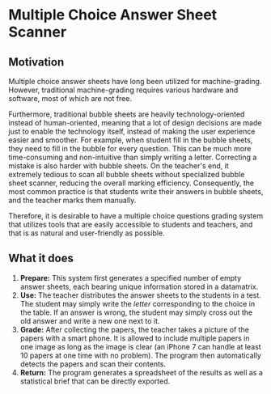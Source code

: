 # Multiple Choice Answer Sheet Scanner

## Motivation
Multiple choice answer sheets have long been utilized for machine-grading. However, traditional machine-grading requires various hardware and software, most of which are not free.

Furthermore, traditional bubble sheets are heavily technology-oriented instead of human-oriented, meaning that a lot of design decisions are made just to enable the technology itself, instead of making the user experience easier and smoother. For example, when student fill in the bubble sheets, they need to fill in the bubble for every question. This can be much more time-consuming and non-intuitive than simply writing a letter. Correcting a mistake is also  harder with bubble sheets. On the teacher's end, it extremely tedious to scan all bubble sheets without specialized bubble sheet scanner, reducing the overall marking efficiency. Consequently, the most common practice is that students write their answers in bubble sheets, and the teacher marks them manually.

Therefore, it is desirable to have a multiple choice questions grading system that utilizes tools that are easily accessible to students and teachers, and that is as natural and user-friendly as possible.

## What it does
1. __Prepare:__ This system first generates a specified number of empty answer sheets, each bearing unique information stored in a datamatrix.
2. __Use:__ The teacher distributes the answer sheets to the students in a test. The student may simply write the _letter_ corresponding to the choice in the table. If an answer is wrong, the student may simply cross out the old answer and write a new one next to it.
3. __Grade:__ After collecting the papers, the teacher takes a picture of the papers with a smart phone. It is allowed to include multiple papers in one image as long as the image is clear (an iPhone 7 can handle at least 10 papers at one time with no problem). The program then automatically detects the papers and scan their contents.
4. __Return:__ The program generates a spreadsheet of the results as well as a statistical brief that can be directly exported.